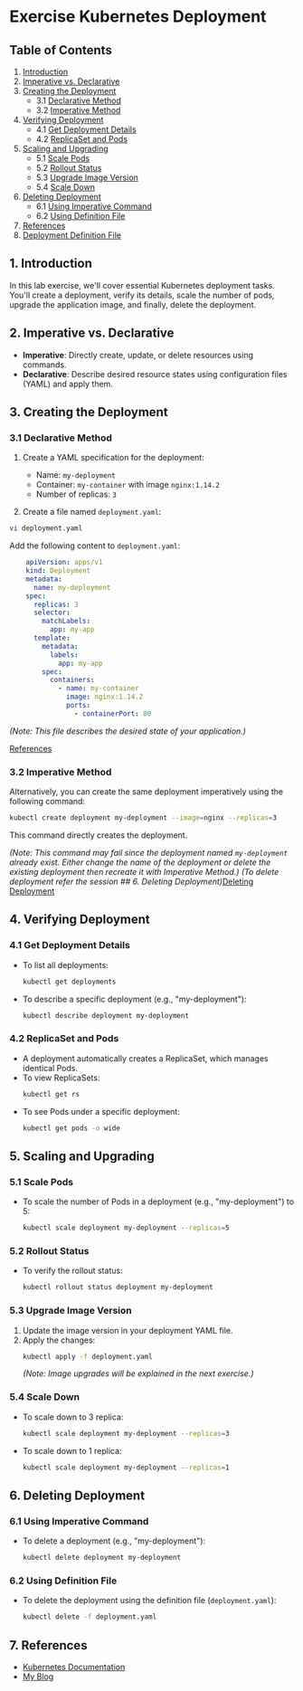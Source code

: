 # Exercise Kubernetes Deployment

## Table of Contents
1. [Introduction](#introduction)
2. [Imperative vs. Declarative](#imperative-vs-declarative)
3. [Creating the Deployment](#creating-the-deployment)
    - 3.1 [Declarative Method](#declarative-method)
    - 3.2 [Imperative Method](#imperative-method)
4. [Verifying Deployment](#verifying-deployment)
    - 4.1 [Get Deployment Details](#get-deployment-details)
    - 4.2 [ReplicaSet and Pods](#replicaset-and-pods)
5. [Scaling and Upgrading](#scaling-and-upgrading)
    - 5.1 [Scale Pods](#scale-pods)
    - 5.2 [Rollout Status](#rollout-status)
    - 5.3 [Upgrade Image Version](#upgrade-image-version)
    - 5.4 [Scale Down](#scale-down)
6. [Deleting Deployment](#deleting-deployment)
    - 6.1 [Using Imperative Command](#using-imperative-command)
    - 6.2 [Using Definition File](#using-definition-file)
7. [References](#references)
8. [Deployment Definition File](#deployment-definition-file)

## 1. Introduction
In this lab exercise, we'll cover essential Kubernetes deployment tasks. You'll create a deployment, verify its details, scale the number of pods, upgrade the application image, and finally, delete the deployment.

## 2. Imperative vs. Declarative
- **Imperative**: Directly create, update, or delete resources using commands.
- **Declarative**: Describe desired resource states using configuration files (YAML) and apply them.

## 3. Creating the Deployment
### 3.1 Declarative Method

1. Create a YAML specification for the deployment:
   - Name: `my-deployment`
   - Container: `my-container` with image `nginx:1.14.2`
   - Number of replicas: `3`

2. Create a file named `deployment.yaml`:

```bash
vi deployment.yaml
```

Add the following content to `deployment.yaml`:

```yaml
    apiVersion: apps/v1
    kind: Deployment
    metadata:
      name: my-deployment
    spec:
      replicas: 3
      selector:
        matchLabels:
          app: my-app
      template:
        metadata:
          labels:
            app: my-app
        spec:
          containers:
            - name: my-container
              image: nginx:1.14.2
              ports:
                - containerPort: 80
```
*(Note: This file describes the desired state of your application.)*

[References](https://kubernetes.io/docs/concepts/workloads/controllers/deployment/#creating-a-deployment)

### 3.2 Imperative Method
Alternatively, you can create the same deployment imperatively using the following command:

```bash
kubectl create deployment my-deployment --image=nginx --replicas=3
```
This command directly creates the deployment.

*(Note: This command may fail since the deployment named `my-deployment` already exist. Either change the name of the deployment or delete the existing deployment then recreate it with Imperative Method.)*
*(To delete deployment refer the session ## 6. Deleting Deployment)*[Deleting Deployment](#deleting-deployment)


## 4. Verifying Deployment
### 4.1 Get Deployment Details
- To list all deployments:
  ```bash
  kubectl get deployments
  ```
- To describe a specific deployment (e.g., "my-deployment"):
  ```bash
  kubectl describe deployment my-deployment
  ```

### 4.2 ReplicaSet and Pods
- A deployment automatically creates a ReplicaSet, which manages identical Pods.
- To view ReplicaSets:
  ```bash
  kubectl get rs
  ```
- To see Pods under a specific deployment:
  ```bash
  kubectl get pods -o wide
  ```

## 5. Scaling and Upgrading
### 5.1 Scale Pods
- To scale the number of Pods in a deployment (e.g., "my-deployment") to 5:
  ```bash
  kubectl scale deployment my-deployment --replicas=5
  ```

### 5.2 Rollout Status
- To verify the rollout status:
  ```bash
  kubectl rollout status deployment my-deployment
  ```

### 5.3 Upgrade Image Version
1. Update the image version in your deployment YAML file.
2. Apply the changes:
   ```bash
   kubectl apply -f deployment.yaml
   ```
   *(Note: Image upgrades will be explained in the next exercise.)*

### 5.4 Scale Down
- To scale down to 3 replica:
  ```bash
  kubectl scale deployment my-deployment --replicas=3
  ```
- To scale down to 1 replica:
  ```bash
  kubectl scale deployment my-deployment --replicas=1
  ```

## 6. Deleting Deployment
### 6.1 Using Imperative Command
- To delete a deployment (e.g., "my-deployment"):
  ```bash
  kubectl delete deployment my-deployment
  ```

### 6.2 Using Definition File
- To delete the deployment using the definition file (`deployment.yaml`):
  ```bash
  kubectl delete -f deployment.yaml
  ```

## 7. References
- [Kubernetes Documentation](https://kubernetes.io/docs/concepts/workloads/controllers/deployment/)
- [My Blog](https://www.rajith.in/Kubernetes/KubernetesPart5_Deployment-1/)
